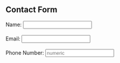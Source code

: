 <!DOCTYPE html>
<html lang="en">
<head>
    <meta charset="UTF-8">
    <meta name = "viewport" content ="width = device-width, initial-scale=1.0">
    <title>simple registration form</title>
</head>
<body>
    <div>
        <h2> Contact Form </h2>
        <label for = "name">Name:</label>
        <input type ="text" id="name" name ="name">
    </div>
    <br>
    <div>
        <label for = "email">Email:</label>
        <input type ="email" id="email" name ="email">
    </div>
    <br>
    <div>
        <label for ="phone">Phone Number:</label>
        <input type ="tel" id = "phone" name = "phone" placeholder = "numeric" required aria-required = "true" aria-describedby ="phone-error" onkeypress ="restrictAlphabets(event)">
        <span id="phone-error" role="alert" style="display: none;">numbers only.</span>
    </div>
    <script>
        function restrictAlphabets(event) {
            const key = event.key;
            if(!/[0.9]/.test(key) && key !== "Backspace" && key !=="ArrowLeft" && key!=="ArrowRight") {
                event.preventDefault();
            }
        }
    </script>
</body>
</html>
